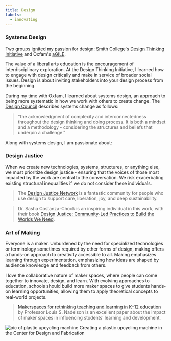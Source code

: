 ```yaml
---
title: Design 
labels: 
  - innovating
---
```


<h3>Systems Design</h3>

Two groups ignited my passion for design: Smith College's <a href="https://www.smith.edu/academics/design-thinking">Design Thinking Initiative</a> and Oxfam's <a href="https://www.oxfamamerica.org/explore/agile/">aGILE</a>. 

  The value of a liberal arts education is the encouragement of interdisciplinary exploration. At the Design Thinking Initiative, I learned how to engage with design critically and make in service of broader social issues. Design is about inviting stakeholders into your design process from the beginning.

  During my time with Oxfam, I learned about systems design, an approach to being more systematic in how we work with others to create change. The <a href="https://www.designcouncil.org.uk/our-resources/systemic-design-framework/">Design Council</a> describes systems change as follows: 
  
  > "the acknowledgment of complexity and interconnectedness throughout the design thinking and doing process. It is both a mindset and a methodology - considering the structures and beliefs that underpin a challenge."

  Along with systems design, I am passionate about:


<h3>Design Justice</h3>

When we create new technologies, systems, structures, or anything else, we must prioritize design justice - ensuring that the voices of those most impacted by the work are central to the conversation. We risk exacerbating existing structural inequalities if we do not consider these individuals.

  > The <a href="https://designjustice.org/">Design Justice Network</a> is a fantastic community for people who use design to support care, liberation, joy, and deep sustainability.

  > Dr. Sasha Costanza-Chock is an inspiring individual in this work, with their book <a href="https://designjustice.mitpress.mit.edu/">Design Justice: Community-Led Practices to Build the Worlds We Need</a>.

<h3>Art of Making</h3>

Everyone is a maker. Unburdened by the need for specialized technologies or terminology sometimes required by other forms of design, making offers a hands-on approach to creativity accessible to all. Making emphasizes learning through experimentation, emphasizing how ideas are shaped by audience knowledge and feedback from others.<br>

I love the collaborative nature of maker spaces, where people can come together to innovate, design, and learn. With evolving approaches to education, schools should build more maker spaces to give students hands-on learning opportunities, allowing them to apply theoretical concepts to real-world projects.<br>

  > <a href="https://www.tandfonline.com/doi/full/10.1080/00220671.2021.1914937">Makerspaces for rethinking teaching and learning in K–12 education</a> by Professor Louis S. Nadelson is an excellent paper about the impact of maker spaces in influencing students’ learning and development.<br>

  <img src="extruder.jpg" alt="pic of plastic upcycling machine">
  <caption>Creating a plastic upcycling machine in the Center for Design and Fabrication</a>